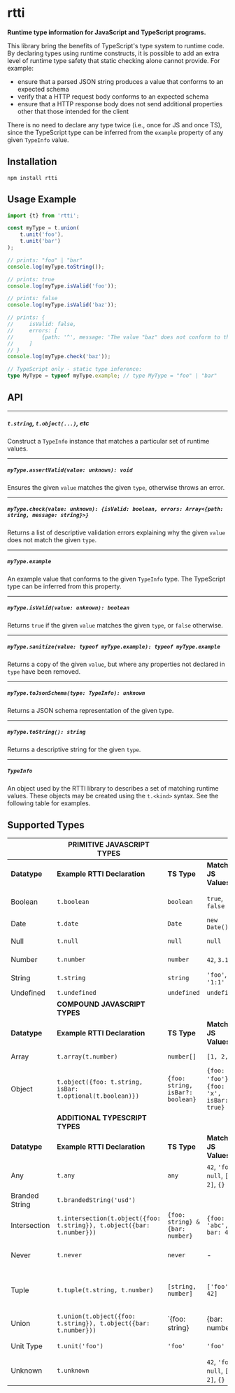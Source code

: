 # rtti

**Runtime type information for JavaScript and TypeScript programs.**

This library bring the benefits of TypeScript's type system to runtime code. By declaring types using runtime constructs, it is possible to add an extra level of runtime type safety that static checking alone cannot provide. For example:
- ensure that a parsed JSON string produces a value that conforms to an expected schema
- verify that a HTTP request body conforms to an expected schema
- ensure that a HTTP response body does not send additional properties other that those intended for the client

There is no need to declare any type twice (i.e., once for JS and once TS), since the TypeScript type can be inferred from the `example` property of any given `TypeInfo` value.

## Installation

`npm install rtti`

## Usage Example

```ts
import {t} from 'rtti';

const myType = t.union(
    t.unit('foo'),
    t.unit('bar')
);

// prints: "foo" | "bar"
console.log(myType.toString());

// prints: true
console.log(myType.isValid('foo'));

// prints: false
console.log(myType.isValid('baz'));

// prints: {
//     isValid: false,
//     errors: [
//         {path: '^', message: 'The value "baz" does not conform to the union type'}
//     ]
// }
console.log(myType.check('baz'));

// TypeScript only - static type inference:
type MyType = typeof myType.example; // type MyType = "foo" | "bar"
```


## API

---
##### `t.string`, `t.object(...)`, etc
Construct a `TypeInfo` instance that matches a particular set of runtime values.
<br/>

---
##### `myType.assertValid(value: unknown): void`
Ensures the given `value` matches the given `type`, otherwise throws an error.
<br/>

---
##### `myType.check(value: unknown): {isValid: boolean, errors: Array<{path: string, message: string}>}`
Returns a list of descriptive validation errors explaining why the given `value` does not match the given `type`.
<br/>

---
##### `myType.example`
An example value that conforms to the given `TypeInfo` type. The TypeScript type can be inferred from this property.
<br/>

---
##### `myType.isValid(value: unknown): boolean`
Returns `true` if the given `value` matches the given `type`, or `false` otherwise.
<br/>

---
##### `myType.sanitize(value: typeof myType.example): typeof myType.example`
Returns a copy of the given `value`, but where any properties not declared in `type` have been removed.
<br/>

---
##### `myType.toJsonSchema(type: TypeInfo): unknown`
Returns a JSON schema representation of the given type.
<br/>

---
##### `myType.toString(): string`
Returns a descriptive string for the given `type`.
<br/>

---
##### `TypeInfo`
An object used by the RTTI library to describes a set of matching runtime values. These objects may be created using the `t.<kind>` syntax. See the following table for examples.
<br/>


## Supported Types


|                | PRIMITIVE JAVASCRIPT TYPES                                   |                                  |                                           |                                              |
| -------------- | ------------------------------------------------------------ | -------------------------------- | ----------------------------------------- | -------------------------------------------- |
| **Datatype**   | **Example RTTI Declaration**                                 | **TS Type**                      | **Matching JS Values**                    | **Non-Matching JS Values**                   |
| Boolean        | `t.boolean`                                                  | `boolean`                        | `true`, `false`                           | `0`, `''`, `'yes'`, `null`                   |
| Date           | `t.date`                                                     | `Date`                           | `new Date()`                              | `'2020-01-01'`                               |
| Null           | `t.null`                                                     | `null`                           | `null`                                    | `undefined`, `0`                             |
| Number         | `t.number`                                                   | `number`                         | `42`, `3.14`                              | `'three'`, `false`                           |
| String         | `t.string`                                                   | `string`                         | `'foo'`, `'1:1'`                          | `42`, `{foo: 1}`                             |
| Undefined      | `t.undefined`                                                | `undefined`                      | `undefined`                               | `null`, `0`                                  |
|                | **COMPOUND JAVASCRIPT TYPES**                                |                                  |                                           |                                              |
| **Datatype**   | **Example RTTI Declaration**                                 | **TS Type**                      | **Matching JS Values**                    | **Non-Matching JS Values**                   |
| Array          | `t.array(t.number)`                                          | `number[]`                       | `[1, 2, 3]`                               | `123`, `[1, 'a']`                            |
| Object         | `t.object({foo: t.string, isBar: t.optional(t.boolean)})`    | `{foo: string, isBar?: boolean}` | `{foo: 'foo'}`, `{foo: 'x', isBar: true}` | `{bar: 'bar'}`, `{foo: true}`                |
|                | **ADDITIONAL TYPESCRIPT TYPES**                              |                                  |                                           |                                              |
| **Datatype**   | **Example RTTI Declaration**                                 | **TS Type**                      | **Matching JS Values**                    | **Non-Matching JS Values**                   |
| Any            | `t.any`                                                      | `any`                            | `42`, `'foo'`, `null`, `[1, 2]`, `{}`     | -                                            |
| Branded String | `t.brandedString('usd')`                                     |                                  |                                           |                                              |
| Intersection   | `t.intersection(t.object({foo: t.string}), t.object({bar: t.number}))` | `{foo: string} & {bar: number}`  | `{foo: 'abc', bar: 42}`                   | `{bar: 42}`                                  |
| Never          | `t.never`                                                    | `never`                          | -                                         | `42`, `'foo'`, `null`, `[1, 2]`, `{}`        |
| Tuple          | `t.tuple(t.string, t.number)`                                | `[string, number]`               | `['foo', 42]`                             | `['foo']`, `['foo', 'bar']`, `['foo', 4, 2]` |
| Union          | `t.union(t.object({foo: t.string}), t.object({bar: t.number}))` | `{foo: string} | {bar: number}`  | `{foo: 'abc'}`, `{bar: 42}`               | `{baz: 0}`, `{foo: 42}`                      |
| Unit Type      | `t.unit('foo')`                                              | `'foo'`                          | `'foo'`                                   | `'bar'`, `'abc'`, `42`                       |
| Unknown        | `t.unknown`                                                  |                                  | `42`, `'foo'`, `null`, `[1, 2]`, `{}`     | -                                            |

